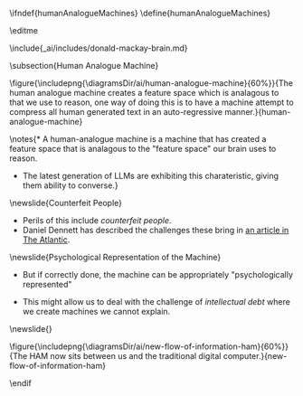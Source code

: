 \ifndef{humanAnalogueMachines}
\define{humanAnalogueMachines}

\editme

\include{_ai/includes/donald-mackay-brain.md}

\subsection{Human Analogue Machine}

\figure{\includepng{\diagramsDir/ai/human-analogue-machine}{60%}}{The human analogue machine creates a feature space which is analagous to that we use to reason, one way of doing this is to have a machine attempt to compress all human generated text in an auto-regressive manner.}{human-analogue-machine}

\notes{* A human-analogue machine is a machine that has created a feature space that is analagous to the "feature space" our brain uses to reason.

* The latest generation of LLMs are exhibiting this charateristic, giving them ability to converse.}

\newslide{Counterfeit People}

* Perils of this include *counterfeit people*.
* Daniel Dennett has described the challenges these bring in [an article in The Atlantic](https://www.theatlantic.com/technology/archive/2023/05/problem-counterfeit-people/674075/).

\newslide{Psychological Representation of the Machine}

* But if correctly done, the machine can be appropriately "psychologically represented"

* This might allow us to deal with the challenge of *intellectual debt* where we create machines we cannot explain.

\newslide{}

\figure{\includepng{\diagramsDir/ai/new-flow-of-information-ham}{60%}}{The HAM now sits between us and the traditional digital computer.}{new-flow-of-information-ham}


\endif
